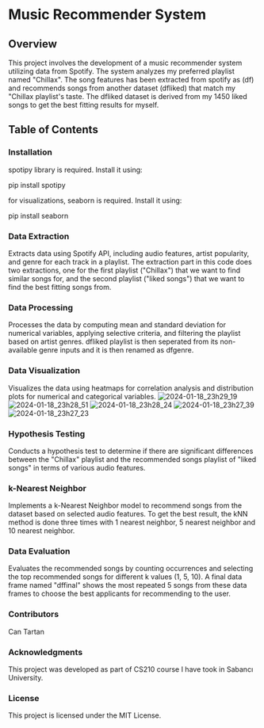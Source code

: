 # Music Recommender System
## Overview
This project involves the development of a music recommender system utilizing data from Spotify. The system analyzes my preferred playlist named "Chillax". The song features has been extracted from spotify as (df) and recommends songs from another dataset (dfliked) that match my "Chillax playlist's taste. The dfliked dataset is derived from my 1450 liked songs to get the best fitting results for myself.

## Table of Contents
### Installation

spotipy library is required. Install it using:

pip install spotipy

for visualizations, seaborn is required. Install it using:

pip install seaborn

### Data Extraction

 Extracts data using Spotify API, including audio features, artist popularity, and genre for each track in a playlist. The extraction part in this code does two extractions, one for the first playlist ("Chillax") that we want to find similar songs for, and the second playlist ("liked songs") that we want to find the best fitting songs from.

### Data Processing

 Processes the data by computing mean and standard deviation for numerical variables, applying selective criteria, and filtering the playlist based on artist genres. dfliked playlist is then seperated from its non-available genre inputs and it is then renamed as dfgenre.
 
### Data Visualization

 Visualizes the data using heatmaps for correlation analysis and distribution plots for numerical and categorical variables.
![2024-01-18_23h29_19](https://github.com/cannotartan/CS210/assets/156928273/c449d793-038e-406b-9aa9-a7cf027d8dfc)
![2024-01-18_23h28_51](https://github.com/cannotartan/CS210/assets/156928273/c5926607-1d62-4723-9058-0ebf9d433879)
![2024-01-18_23h28_24](https://github.com/cannotartan/CS210/assets/156928273/1adcebe1-184b-4a5e-8650-4f3f526bc122)
![2024-01-18_23h27_39](https://github.com/cannotartan/CS210/assets/156928273/129634cb-b3a3-429d-971d-f596d46b993c)
![2024-01-18_23h27_23](https://github.com/cannotartan/CS210/assets/156928273/b32b081b-bf94-4f44-abaf-e434816be1b4)

 
### Hypothesis Testing

 Conducts a hypothesis test to determine if there are significant differences between the "Chillax" playlist and the recommended songs playlist of "liked songs" in terms of various audio features.
 
### k-Nearest Neighbor

 Implements a k-Nearest Neighbor model to recommend songs from the dataset based on selected audio features. To get the best result, the kNN method is done three times with 1 nearest neighbor, 5 nearest neighbor and 10 nearest neighbor.
 
### Data Evaluation

 Evaluates the recommended songs by counting occurrences and selecting the top recommended songs for different k values (1, 5, 10). A final data frame named "dffinal" shows the most repeated 5 songs from these data frames to choose the best applicants for recommending to the user.
 


### Contributors
Can Tartan

### Acknowledgments
This project was developed as part of CS210 course I have took in Sabancı University.

### License
This project is licensed under the MIT License.
